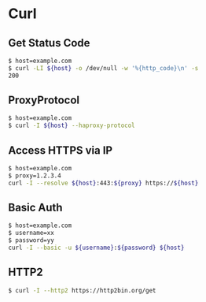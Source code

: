 # Curl

## Get Status Code
```bash
$ host=example.com
$ curl -LI ${host} -o /dev/null -w '%{http_code}\n' -s
200
```

## ProxyProtocol
```bash
$ host=example.com
$ curl -I ${host} --haproxy-protocol
```

## Access HTTPS via IP
```bash
$ host=example.com
$ proxy=1.2.3.4
curl -I --resolve ${host}:443:${proxy} https://${host}
```

## Basic Auth
```bash
$ host=example.com
$ username=xx
$ password=yy
curl -I --basic -u ${username}:${password} ${host}
```

## HTTP2
```bash
$ curl -I --http2 https://http2bin.org/get
```
